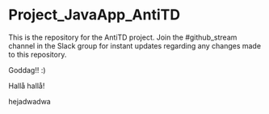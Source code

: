 # Project_JavaApp_AntiTD

This is the repository for the AntiTD project.
Join the #github_stream channel in the Slack group for instant updates regarding any changes made to this repository. 

Goddag!! :)

Hallå hallå!

hejadwadwa